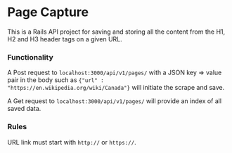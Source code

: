 # Page Capture

This is a Rails API project for saving and storing all the content from the H1, H2 and H3 header tags on a given URL.

### Functionality

A Post request to ```localhost:3000/api/v1/pages/``` with a JSON key => value pair in the body such as  ```{"url" : "https://en.wikipedia.org/wiki/Canada"}``` will initiate the scrape and save.

A Get request to ```localhost:3000/api/v1/pages/``` will provide an index of all saved data.

### Rules

URL link must start with ```http://``` or ```https://```.
